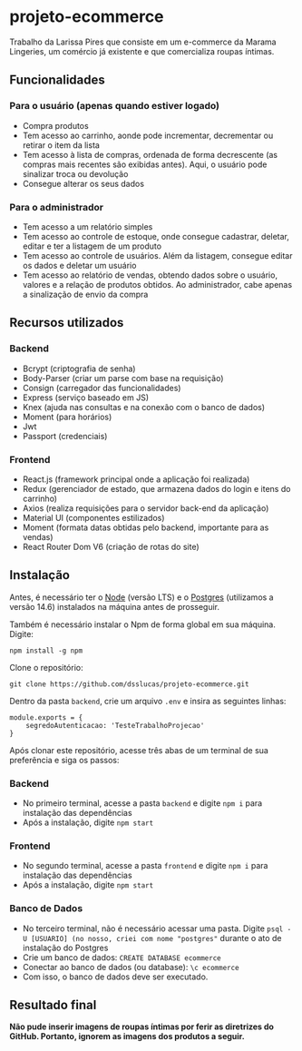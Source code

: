 # projeto-ecommerce
Trabalho da Larissa Pires que consiste em um e-commerce da Marama Lingeries, um comércio já existente e que comercializa roupas íntimas.

## Funcionalidades
### Para o usuário (apenas quando estiver logado)
- Compra produtos
- Tem acesso ao carrinho, aonde pode incrementar, decrementar ou retirar o item da lista
- Tem acesso à lista de compras, ordenada de forma decrescente (as compras mais recentes são exibidas antes). Aqui, o usuário pode sinalizar troca ou devolução
- Consegue alterar os seus dados

### Para o administrador
- Tem acesso a um relatório simples
- Tem acesso ao controle de estoque, onde consegue cadastrar, deletar, editar e ter a listagem de um produto
- Tem acesso ao controle de usuários. Além da listagem, consegue editar os dados e deletar um usuário
- Tem acesso ao relatório de vendas, obtendo dados sobre o usuário, valores e a relação de produtos obtidos. Ao administrador, cabe apenas a sinalização de envio da compra

## Recursos utilizados
### Backend
- Bcrypt (criptografia de senha)
- Body-Parser (criar um parse com base na requisição)
- Consign (carregador das funcionalidades)
- Express (serviço baseado em JS)
- Knex (ajuda nas consultas e na conexão com o banco de dados)
- Moment (para horários)
- Jwt
- Passport (credenciais)

### Frontend
- React.js (framework principal onde a aplicação foi realizada)
- Redux (gerenciador de estado, que armazena dados do login e itens do carrinho)
- Axios (realiza requisições para o servidor back-end da aplicação)
- Material UI (componentes estilizados)
- Moment (formata datas obtidas pelo backend, importante para as vendas)
- React Router Dom V6 (criação de rotas do site)

## Instalação
Antes, é necessário ter o [Node](https://nodejs.org/en/) (versão LTS) e o [Postgres](https://www.enterprisedb.com/downloads/postgres-postgresql-downloads) (utilizamos a versão 14.6) instalados na máquina antes de prosseguir.

Também é necessário instalar o Npm de forma global em sua máquina. Digite:
```
npm install -g npm
```

Clone o repositório:
```
git clone https://github.com/dsslucas/projeto-ecommerce.git
```

Dentro da pasta `backend`, crie um arquivo `.env` e insira as seguintes linhas:
```
module.exports = {
    segredoAutenticacao: 'TesteTrabalhoProjecao'
}
```

Após clonar este repositório, acesse três abas de um terminal de sua preferência e siga os passos:
### Backend
- No primeiro terminal, acesse a pasta `backend` e digite `npm i` para instalação das dependências
- Após a instalação, digite `npm start`

### Frontend
- No segundo terminal, acesse a pasta `frontend` e digite `npm i` para instalação das dependências
- Após a instalação, digite `npm start`

### Banco de Dados
- No terceiro terminal, não é necessário acessar uma pasta. Digite `psql -U [USUARIO] (no nosso, criei com nome "postgres"` durante o ato de instalação do Postgres
- Crie um banco de dados: `CREATE DATABASE ecommerce`
- Conectar ao banco de dados (ou database): `\c ecommerce`
- Com isso, o banco de dados deve ser executado.

## Resultado final
**Não pude inserir imagens de roupas íntimas por ferir as diretrizes do GitHub. Portanto, ignorem as imagens dos produtos a seguir.**